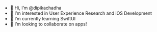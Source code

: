 - 👋 Hi, I’m @dipikachadha
- 👀 I’m interested in User Experience Research and iOS Development
- 🌱 I’m currently learning SwiftUI
- 💞️ I’m looking to collaborate on apps!

<!---
dipikachadha/dipikachadha is a ✨ special ✨ repository because its `README.md` (this file) appears on your GitHub profile.
You can click the Preview link to take a look at your changes.
--->
